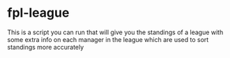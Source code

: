 # fpl-league
This is a script you can run that will give you the standings of a league with some extra info on each manager in the league which are used to sort standings more accurately
